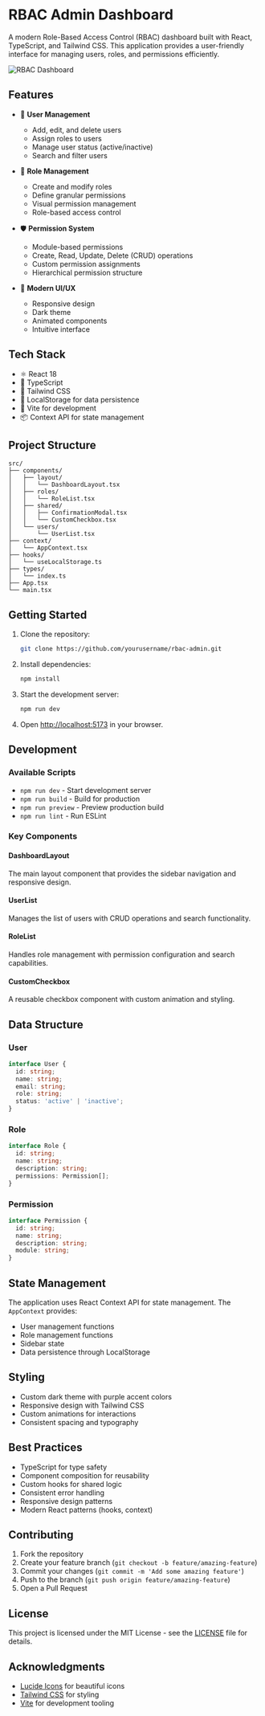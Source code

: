 # RBAC Admin Dashboard

A modern Role-Based Access Control (RBAC) dashboard built with React, TypeScript, and Tailwind CSS. This application provides a user-friendly interface for managing users, roles, and permissions efficiently.

![RBAC Dashboard](https://i.ibb.co/kMpyszD/Screenshot-2024-12-05-094947.png)

## Features

- 🔐 **User Management**
  - Add, edit, and delete users
  - Assign roles to users
  - Manage user status (active/inactive)
  - Search and filter users

- 👥 **Role Management**
  - Create and modify roles
  - Define granular permissions
  - Visual permission management
  - Role-based access control

- 🛡️ **Permission System**
  - Module-based permissions
  - Create, Read, Update, Delete (CRUD) operations
  - Custom permission assignments
  - Hierarchical permission structure

- 💫 **Modern UI/UX**
  - Responsive design
  - Dark theme
  - Animated components
  - Intuitive interface

## Tech Stack

- ⚛️ React 18
- 🔷 TypeScript
- 🎨 Tailwind CSS
- 💾 LocalStorage for data persistence
- 🎯 Vite for development
- 📦 Context API for state management

## Project Structure

```
src/
├── components/
│   ├── layout/
│   │   └── DashboardLayout.tsx
│   ├── roles/
│   │   └── RoleList.tsx
│   ├── shared/
│   │   ├── ConfirmationModal.tsx
│   │   └── CustomCheckbox.tsx
│   └── users/
│       └── UserList.tsx
├── context/
│   └── AppContext.tsx
├── hooks/
│   └── useLocalStorage.ts
├── types/
│   └── index.ts
├── App.tsx
└── main.tsx
```

## Getting Started

1. Clone the repository:
   ```bash
   git clone https://github.com/yourusername/rbac-admin.git
   ```

2. Install dependencies:
   ```bash
   npm install
   ```

3. Start the development server:
   ```bash
   npm run dev
   ```

4. Open [http://localhost:5173](http://localhost:5173) in your browser.

## Development

### Available Scripts

- `npm run dev` - Start development server
- `npm run build` - Build for production
- `npm run preview` - Preview production build
- `npm run lint` - Run ESLint

### Key Components

#### DashboardLayout
The main layout component that provides the sidebar navigation and responsive design.

#### UserList
Manages the list of users with CRUD operations and search functionality.

#### RoleList
Handles role management with permission configuration and search capabilities.

#### CustomCheckbox
A reusable checkbox component with custom animation and styling.

## Data Structure

### User
```typescript
interface User {
  id: string;
  name: string;
  email: string;
  role: string;
  status: 'active' | 'inactive';
}
```

### Role
```typescript
interface Role {
  id: string;
  name: string;
  description: string;
  permissions: Permission[];
}
```

### Permission
```typescript
interface Permission {
  id: string;
  name: string;
  description: string;
  module: string;
}
```

## State Management

The application uses React Context API for state management. The `AppContext` provides:

- User management functions
- Role management functions
- Sidebar state
- Data persistence through LocalStorage

## Styling

- Custom dark theme with purple accent colors
- Responsive design with Tailwind CSS
- Custom animations for interactions
- Consistent spacing and typography

## Best Practices

- TypeScript for type safety
- Component composition for reusability
- Custom hooks for shared logic
- Consistent error handling
- Responsive design patterns
- Modern React patterns (hooks, context)

## Contributing

1. Fork the repository
2. Create your feature branch (`git checkout -b feature/amazing-feature`)
3. Commit your changes (`git commit -m 'Add some amazing feature'`)
4. Push to the branch (`git push origin feature/amazing-feature`)
5. Open a Pull Request

## License

This project is licensed under the MIT License - see the [LICENSE](LICENSE) file for details.

## Acknowledgments

- [Lucide Icons](https://lucide.dev/) for beautiful icons
- [Tailwind CSS](https://tailwindcss.com/) for styling
- [Vite](https://vitejs.dev/) for development tooling